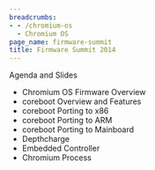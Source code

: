 ```yaml
---
breadcrumbs:
- - /chromium-os
  - Chromium OS
page_name: firmware-summit
title: Firmware Summit 2014
---
```


Agenda and Slides

*   Chromium OS Firmware Overview
*   coreboot Overview and Features
*   coreboot Porting to x86
*   coreboot Porting to ARM
*   coreboot Porting to Mainboard
*   Depthcharge
*   Embedded Controller
*   Chromium Process